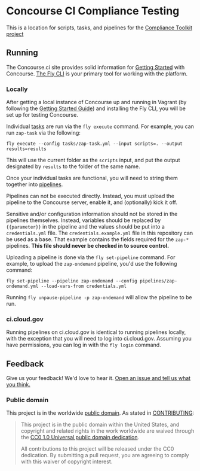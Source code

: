 Concourse CI Compliance Testing
=========

This is a location for scripts, tasks, and pipelines for the [Compliance Toolkit project](https://github.com/18f/compliance-toolkit/)

## Running

The Concourse.ci site provides solid information for [Getting Started](http://concourse.ci/getting-started.html) with Concourse. [The Fly CLI](http://concourse.ci/fly-cli.html) is your primary tool for working with the platform.

### Locally

After getting a local instance of Concourse up and running in Vagrant (by following the [Getting Started Guide](http://concourse.ci/getting-started.html)) and installing the Fly CLI, you will be set up for testing Concourse.

Individual [tasks](http://concourse.ci/tasks.html) are run via the `fly execute` command. For example, you can run `zap-task` via the following:

```
fly execute --config tasks/zap-task.yml --input scripts=. --output results=results
```

This will use the current folder as the `scripts` input, and put the output designated by `results` to the folder of the same name.

Once your individual tasks are functional, you will need to string them together into [pipelines](http://concourse.ci/pipeline-mechanics.html).

Pipelines can not be executed directly. Instead, you must upload the pipeline to the Concourse server, enable it, and (optionally) kick it off.

Sensitive and/or configuration information should not be stored in the pipelines themselves. Instead, variables should be replaced by `{{parameter}}` in the pipeline and the values should be put into a `credentials.yml` file. The `credentials.example.yml` file in this repository can be used as a base. That example contains the fields required for the `zap-*` pipelines. **This file should never be checked in to source control.**

Uploading a pipeline is done via the `fly set-pipeline` command. For example, to upload the `zap-ondemand` pipeline, you'd use the following command:

```
fly set-pipeline --pipeline zap-ondemand --config pipelines/zap-ondemand.yml --load-vars-from credentials.yml
```

Running `fly unpause-pipeline -p zap-ondemand` will allow the pipeline to be run.

### ci.cloud.gov

Running pipelines on ci.cloud.gov is identical to running pipelines locally, with the exception that you will need to log into ci.cloud.gov. Assuming you have permissions, you can log in with the `fly login` command.

## Feedback

Give us your feedback! We'd love to hear it. [Open an issue and tell us what you think.](https://github.com/18f/concourse-compliance-testing/issues/new)


### Public domain

This project is in the worldwide [public domain](LICENSE.md). As stated in [CONTRIBUTING](CONTRIBUTING.md):

> This project is in the public domain within the United States, and copyright and related rights in the work worldwide are waived through the [CC0 1.0 Universal public domain dedication](https://creativecommons.org/publicdomain/zero/1.0/).
>
> All contributions to this project will be released under the CC0 dedication. By submitting a pull request, you are agreeing to comply with this waiver of copyright interest.
